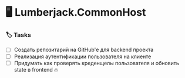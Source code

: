 ﻿# 🖥️ Lumberjack.CommonHost

### 🏷️ Tasks 

- [ ] Создать репозитарий на GitHub'е для backend проекта
- [ ] Реализация аутентификации пользователя на клиенте
- [ ] Придумать как проверять креденщелы пользователя и обновить state в frontend 🔥